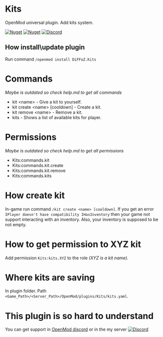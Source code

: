 # Kits
OpenMod universal plugin. Add kits system.

[![Nuget](https://img.shields.io/nuget/v/DiFFoZ.Kits)](https://www.nuget.org/packages/DiFFoZ.Kits/)
[![Nuget](https://img.shields.io/nuget/dt/DiFFoZ.Kits?label=NuGet%20downloads)](https://www.nuget.org/packages/DiFFoZ.Kits/)
[![Discord](https://img.shields.io/discord/764502843906064434?label=Discord%20chat)](https://discord.gg/5MT2yke)

## How install\update plugin
Run command `/openmod install DiFFoZ.Kits`

# Commands
_Maybe is outdated so check help.md to get all commands_
- kit &lt;name&gt; - Give a kit to yourself.
- kit create &lt;name&gt; [cooldown] - Create a kit.
- kit remove &lt;name&gt; - Remove a kit.
- kits - Shows a list of available kits for player.

# Permissions
_Maybe is outdated so check help.md to get all permissions_
- Kits:commands.kit
- Kits:commands.kit.create
- Kits:commands.kit.remove
- Kits:commands.kits

# How create kit
In-game run command `/kit create <name> [cooldown]`. If you get an error `IPlayer doesn't have compatibility IHasInventory` then your game not support interacting with an inventory.
Also, your inventory is supposed to be not empty.

# How to get permission to XYZ kit
Add permission `Kits:kits.XYZ` to the role _(XYZ is a kit name)_.

# Where kits are saving
In plugin folder. Path `<Game_Path>/<Server_Path>/OpenMod/plugins/Kits/kits.yaml`.

# This plugin is so hard to understand
You can get support in [OpenMod discord](https://discord.gg/M7sY8cc) or in the my server 
[![Discord](https://img.shields.io/discord/764502843906064434?label=Discord%20chat)](https://discord.gg/5MT2yke)
